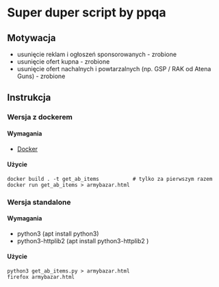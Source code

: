 # Super duper script by ppqa

## Motywacja
- usunięcie reklam i ogłoszeń sponsorowanych - zrobione
- usunięcie ofert kupna - zrobione
- usunięcie ofert nachalnych i powtarzalnych (np. GSP / RAK od Atena Guns) - zrobione

## Instrukcja

### Wersja z dockerem

#### Wymagania
- [Docker](https://docs.docker.com/install/)

#### Użycie
```shell script
docker build . -t get_ab_items           # tylko za pierwszym razem
docker run get_ab_items > armybazar.html
```

### Wersja standalone

#### Wymagania
- python3 (apt install python3)
- python3-httplib2 (apt install python3-httplib2 )

#### Użycie
```shell script
python3 get_ab_items.py > armybazar.html
firefox armybazar.html
```
